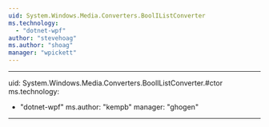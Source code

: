 ```yaml
---
uid: System.Windows.Media.Converters.BoolIListConverter
ms.technology: 
  - "dotnet-wpf"
author: "stevehoag"
ms.author: "shoag"
manager: "wpickett"
---
```


---
uid: System.Windows.Media.Converters.BoolIListConverter.#ctor
ms.technology: 
  - "dotnet-wpf"
ms.author: "kempb"
manager: "ghogen"
---
